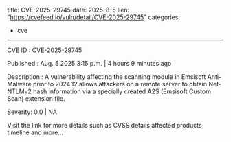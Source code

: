  
title: CVE-2025-29745
date: 2025-8-5
lien: "https://cvefeed.io/vuln/detail/CVE-2025-29745"
categories:
  - cve
---

CVE ID : CVE-2025-29745

Published :  Aug. 5
2025
3:15 p.m. | 4 hours
9 minutes ago

Description : A vulnerability affecting the scanning module in Emsisoft Anti-Malware prior to 2024.12 allows attackers on a remote server to obtain Net-NTLMv2 hash information via a specially created A2S (Emsisoft Custom Scan) extension file.

Severity: 0.0 | NA

Visit the link for more details
such as CVSS details
affected products
timeline
and more...
